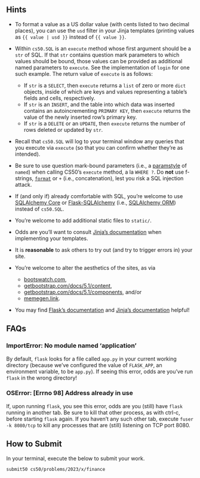 
## Hints

- To format a value as a US dollar value (with cents listed to two decimal places), you can use the `usd` filter in your Jinja templates (printing values as `{{ value | usd }}` instead of `{{ value }}`.
- Within `cs50.SQL` is an `execute` method whose first argument should be a `str` of SQL. If that `str` contains question mark parameters to which values should be bound, those values can be provided as additional named parameters to `execute`. See the implementation of `login` for one such example. The return value of `execute` is as follows:

  - If `str` is a `SELECT`, then `execute` returns a `list` of zero or more `dict` objects, inside of which are keys and values representing a table’s fields and cells, respectively.
  - If `str` is an `INSERT`, and the table into which data was inserted contains an autoincrementing `PRIMARY KEY`, then `execute` returns the value of the newly inserted row’s primary key.
  - If `str` is a `DELETE` or an `UPDATE`, then `execute` returns the number of rows deleted or updated by `str`.

- Recall that `cs50.SQL` will log to your terminal window any queries that you execute via `execute` (so that you can confirm whether they’re as intended).
- Be sure to use question mark-bound parameters (i.e., a [paramstyle](https://www.python.org/dev/peps/pep-0249/#paramstyle) of `named`) when calling CS50’s `execute` method, a la `WHERE ?`. Do **not** use f-strings, [`format`](https://docs.python.org/3.6/library/functions.html#format,) or `+` (i.e., concatenation), lest you risk a SQL injection attack.
- If (and only if) already comfortable with SQL, you’re welcome to use [SQLAlchemy Core](https://docs.sqlalchemy.org/en/latest/index.html) or [Flask-SQLAlchemy](https://flask-sqlalchemy.pocoo.org/) (i.e., [SQLAlchemy ORM](https://docs.sqlalchemy.org/en/latest/index.html)) instead of `cs50.SQL`.
- You’re welcome to add additional static files to `static/`.
- Odds are you’ll want to consult [Jinja’s documentation](https://jinja.palletsprojects.com/en/3.1.x/) when implementing your templates.
- It is **reasonable** to ask others to try out (and try to trigger errors in) your site.
- You’re welcome to alter the aesthetics of the sites, as via
  - [bootswatch.com](https://bootswatch.com/),
  - [getbootstrap.com/docs/5.1/content](https://getbootstrap.com/docs/5.1/content/),
  - [getbootstrap.com/docs/5.1/components](https://getbootstrap.com/docs/5.1/components/), and/or
  - [memegen.link](https://memegen.link/).
- You may find [Flask’s documentation](https://flask.palletsprojects.com/en/1.1.x/quickstart/) and [Jinja’s documentation](https://jinja.palletsprojects.com/en/2.11.x/templates/) helpful!

## FAQs

### ImportError: No module named ‘application’

By default, `flask` looks for a file called `app.py` in your current working directory (because we’ve configured the value of `FLASK_APP`, an environment variable, to be `app.py`). If seeing this error, odds are you’ve run `flask` in the wrong directory!

### OSError: \[Errno 98\] Address already in use

If, upon running `flask`, you see this error, odds are you (still) have `flask` running in another tab. Be sure to kill that other process, as with ctrl-c, before starting `flask` again. If you haven’t any such other tab, execute `fuser -k 8080/tcp` to kill any processes that are (still) listening on TCP port 8080.

## How to Submit

In your terminal, execute the below to submit your work.

    submit50 cs50/problems/2023/x/finance
